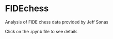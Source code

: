 # FIDEchess
Analysis of FIDE chess data provided by Jeff Sonas 

Click on the .ipynb file to see details
